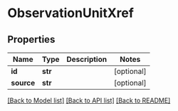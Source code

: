 # ObservationUnitXref

## Properties
Name | Type | Description | Notes
------------ | ------------- | ------------- | -------------
**id** | **str** |  | [optional] 
**source** | **str** |  | [optional] 

[[Back to Model list]](../README.md#documentation-for-models) [[Back to API list]](../README.md#documentation-for-api-endpoints) [[Back to README]](../README.md)


